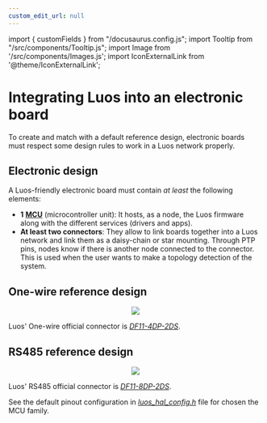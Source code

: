 ```yaml
---
custom_edit_url: null
---
```


import { customFields } from "/docusaurus.config.js";
import Tooltip from "/src/components/Tooltip.js";
import Image from '/src/components/Images.js';
import IconExternalLink from '@theme/IconExternalLink';

# Integrating Luos into an electronic board

To create and match with a default reference design, electronic boards must respect some design rules to work in a Luos network properly.

## Electronic design

A Luos-friendly electronic board must contain _at least_ the following elements:

- **1** <a href="https://en.wikipedia.org/wiki/Microcontroller" target="_blank">**MCU<IconExternalLink width="10" />**</a> (microcontroller unit): It hosts, as a node, the Luos firmware along with the different <Tooltip def={customFields.service_def} >services</Tooltip> (drivers and apps).
- **At least two connectors**: They allow to link boards together into a Luos network and link them as a daisy-chain or star mounting. Through PTP pins, nodes know if there is another node connected to the connector. This is used when the user wants to make a topology detection of the system.

## One-wire reference design

<div align="center">
    <Image src="/img/Luos_Network_Interface_OW.svg" darkSrc="/img/Luos_Network_Interface_OW-dark.svg"/>
</div>

Luos' One-wire official connector is <a href="https://octopart.com/df11-4dp-2ds%2852%29-hirose-261749" target="_blank">_DF11-4DP-2DS<IconExternalLink width="10" />_</a>.

## RS485 reference design

<div align="center">
    <Image src="/img/Luos_Network_Interface_485.svg" darkSrc="/img/Luos_Network_Interface_485-dark.svg"/>
</div>

Luos' RS485 official connector is <a href="https://octopart.com/df11-8dp-2ds%2824%29-hirose-39521447" target="_blank">_DF11-8DP-2DS<IconExternalLink width="10" />_</a>.

See the default pinout configuration in <a href="https://github.com/Luos-io/LuosHAL" target="_blank">_luos_hal_config.h<IconExternalLink width="10" />_</a> file for chosen the MCU family.
